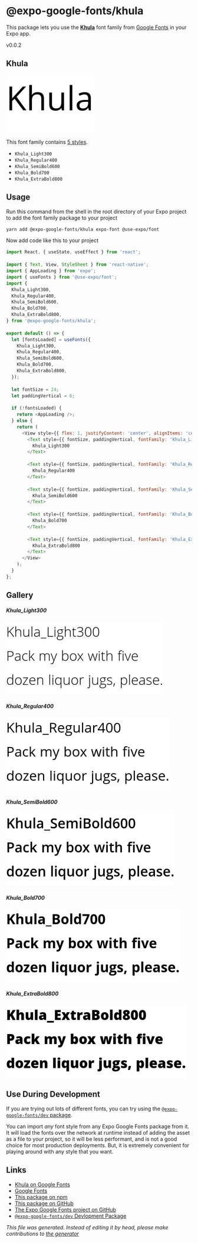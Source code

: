 # @expo-google-fonts/khula

This package lets you use the [**Khula**](https://fonts.google.com/specimen/Khula) font family from [Google Fonts](https://fonts.google.com/) in your Expo app.

v0.0.2

## Khula

![Khula](./font-family.png)

This font family contains [5 styles](#gallery).

- `Khula_Light300`
- `Khula_Regular400`
- `Khula_SemiBold600`
- `Khula_Bold700`
- `Khula_ExtraBold800`

## Usage

Run this command from the shell in the root directory of your Expo project to add the font family package to your project
```sh
yarn add @expo-google-fonts/khula expo-font @use-expo/font
```

Now add code like this to your project
```js
import React, { useState, useEffect } from 'react';

import { Text, View, StyleSheet } from 'react-native';
import { AppLoading } from 'expo';
import { useFonts } from '@use-expo/font';
import {
  Khula_Light300,
  Khula_Regular400,
  Khula_SemiBold600,
  Khula_Bold700,
  Khula_ExtraBold800,
} from '@expo-google-fonts/khula';

export default () => {
  let [fontsLoaded] = useFonts({
    Khula_Light300,
    Khula_Regular400,
    Khula_SemiBold600,
    Khula_Bold700,
    Khula_ExtraBold800,
  });

  let fontSize = 24;
  let paddingVertical = 6;

  if (!fontsLoaded) {
    return <AppLoading />;
  } else {
    return (
      <View style={{ flex: 1, justifyContent: 'center', alignItems: 'center' }}>
        <Text style={{ fontSize, paddingVertical, fontFamily: 'Khula_Light300' }}>
          Khula_Light300
        </Text>

        <Text style={{ fontSize, paddingVertical, fontFamily: 'Khula_Regular400' }}>
          Khula_Regular400
        </Text>

        <Text style={{ fontSize, paddingVertical, fontFamily: 'Khula_SemiBold600' }}>
          Khula_SemiBold600
        </Text>

        <Text style={{ fontSize, paddingVertical, fontFamily: 'Khula_Bold700' }}>
          Khula_Bold700
        </Text>

        <Text style={{ fontSize, paddingVertical, fontFamily: 'Khula_ExtraBold800' }}>
          Khula_ExtraBold800
        </Text>
      </View>
    );
  }
};

```

## Gallery

##### Khula_Light300
![Khula_Light300](./565c281fe5c11e451834dd30eda6e6d94a41c1a9c186c175541aa8ddef492d4f.ttf.png)

##### Khula_Regular400
![Khula_Regular400](./743e9de20b77192c80fd43452b591fcc85ef36aa1dd7746171503962b5687046.ttf.png)

##### Khula_SemiBold600
![Khula_SemiBold600](./af7d4733894aa875443cf8921445981662df9f4f3ee13e8cc151dee7c9ca5dde.ttf.png)

##### Khula_Bold700
![Khula_Bold700](./f8536c085e0c982334e632c44c763535658fd643b50254fb20784b8f377a6231.ttf.png)

##### Khula_ExtraBold800
![Khula_ExtraBold800](./976ee869557699be72a4b83bbb3362cc7be7de27930b5b671210b69063a49d2f.ttf.png)


## Use During Development

If you are trying out lots of different fonts, you can try using the [`@expo-google-fonts/dev` package](https://www.npmjs.com/package/@expo-google-fonts/dev).

You can import *any* font style from any Expo Google Fonts package from it. It will load the fonts
over the network at runtime instead of adding the asset as a file to your project, so it will be 
less performant, and is not a good choice for most production deployments. But, it is extremely convenient
for playing around with any style that you want.

## Links

- [Khula on Google Fonts](https://fonts.google.com/specimen/Khula)
- [Google Fonts](https://fonts.google.com/)
- [This package on npm](https://www.npmjs.com/package/@expo-google-fonts/khula)
- [This package on GitHub](https://github.com/expo/google-fonts/tree/master/font-packages/khula)
- [The Expo Google Fonts project on GitHub](https://github.com/expo/google-fonts)
- [`@expo-google-fonts/dev` Devlopment Package](https://github.com/expo/google-fonts/tree/master/font-packages/dev)


*This file was generated. Instead of editing it by head, please make contributions to [the generator](https://github.com/expo/google-fonts/tree/master/packages/generator)*
